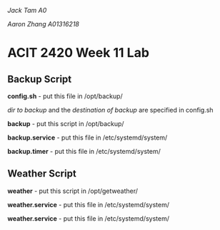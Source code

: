 *Jack Tam A0*

*Aaron Zhang A01316218*

# ACIT 2420 Week 11 Lab

## Backup Script

**config.sh** - put this file in /opt/backup/

*dir to backup* and the *destination of backup* are specified in config.sh

**backup** - put this script in /opt/backup/

**backup.service** - put this file in /etc/systemd/system/

**backup.timer** - put this file in /etc/systemd/system/

## Weather Script

**weather** - put this script in /opt/getweather/

**weather.service** - put this file in /etc/systemd/system/

**weather.service** - put this file in /etc/systemd/system/
